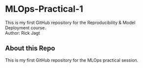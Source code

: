 # MLOps-Practical-1
This is my first GitHub repository for the Reproducibility & Model Deployment course.  
Author: Rick Jagt


## About this Repo
This is my first GitHub repository for the MLOps practical session.